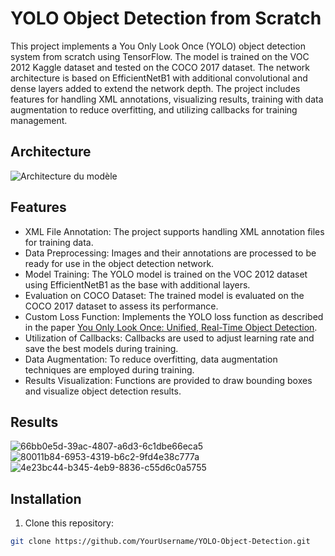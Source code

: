 # YOLO Object Detection from Scratch

This project implements a You Only Look Once (YOLO) object detection system from scratch using TensorFlow. The model is trained on the VOC 2012 Kaggle dataset and tested on the COCO 2017 dataset. The network architecture is based on EfficientNetB1 with additional convolutional and dense layers added to extend the network depth. The project includes features for handling XML annotations, visualizing results, training with data augmentation to reduce overfitting, and utilizing callbacks for training management.

## Architecture
![Architecture du modèle](https://github.com/HaykelBargouguy/Projects/assets/98351985/2cb1aaa3-b618-42be-8c5a-f2e7190023f7)

## Features

- XML File Annotation: The project supports handling XML annotation files for training data.
- Data Preprocessing: Images and their annotations are processed to be ready for use in the object detection network.
- Model Training: The YOLO model is trained on the VOC 2012 dataset using EfficientNetB1 as the base with additional layers.
- Evaluation on COCO Dataset: The trained model is evaluated on the COCO 2017 dataset to assess its performance.
- Custom Loss Function: Implements the YOLO loss function as described in the paper [You Only Look Once: Unified, Real-Time Object Detection](https://pjreddie.com/media/files/papers/yolo_1.pdf).
- Utilization of Callbacks: Callbacks are used to adjust learning rate and save the best models during training.
- Data Augmentation: To reduce overfitting, data augmentation techniques are employed during training.
- Results Visualization: Functions are provided to draw bounding boxes and visualize object detection results.

## Results 

![66bb0e5d-39ac-4807-a6d3-6c1dbe66eca5](https://github.com/HaykelBargouguy/Projects/assets/98351985/0510ff7a-08f8-41cd-a2a4-aafedc8d446c)
![80011b84-6953-4319-b6c2-9fd4e38c777a](https://github.com/HaykelBargouguy/Projects/assets/98351985/0386ab67-3276-407a-9194-70d52b9853a8)
![4e23bc44-b345-4eb9-8836-c55d6c0a5755](https://github.com/HaykelBargouguy/Projects/assets/98351985/bdf1de76-ec64-4b01-b25c-7791dc37cef5)


## Installation

1. Clone this repository:

```bash
git clone https://github.com/YourUsername/YOLO-Object-Detection.git
